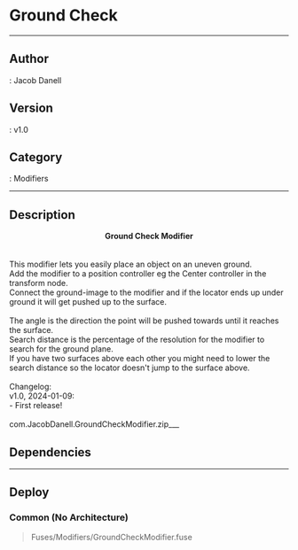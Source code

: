 # Ground Check
___

## Author
 : Jacob Danell

## Version
 : v1.0

## Category
 : Modifiers
___

## Description
<div style="text-align: center"><strong>Ground Check Modifier</strong></div><br/>
<br/>
This modifier lets you easily place an object on an uneven ground.<br/>
Add the modifier to a position controller eg the Center controller in the transform node.<br/>
Connect the ground-image to the modifier and if the locator ends up under ground it will get pushed up to the surface.<br/>
<br/>
The angle is the direction the point will be pushed towards until it reaches the surface.<br/>
Search distance is the percentage of the resolution for the modifier to search for the ground plane.<br/>
If you have two surfaces above each other you might need to lower the search distance so the locator doesn't jump to the surface above.<br/>
<br/>
Changelog:<br/>
v1.0, 2024-01-09:<br/>
- First release!<br/>
<br/>
com.JacobDanell.GroundCheckModifier.zip___

## Dependencies


___

## Deploy

### Common (No Architecture)

> Fuses/Modifiers/GroundCheckModifier.fuse  

